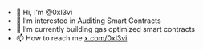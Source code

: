 - 👋 Hi, I’m @0xl3vi
- 👀 I’m interested in Auditing Smart Contracts
- 🌱 I’m currently building gas optimized smart contracts
- 📫 How to reach me [x.com/0xl3vi](https://www.twitter.com)

